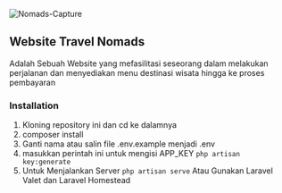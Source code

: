![Nomads-Capture](https://user-images.githubusercontent.com/75848911/157253362-aec4bb47-8349-422b-8e71-4f3163666936.JPG)

<h2>Website Travel Nomads</h2>
Adalah Sebuah Website yang mefasilitasi seseorang dalam melakukan perjalanan dan menyediakan menu destinasi wisata hingga ke proses pembayaran

<h3>Installation</h3>

1. Kloning repository ini dan cd ke dalamnya
2. composer install
3. Ganti nama atau salin file .env.example menjadi .env
4. masukkan perintah ini untuk mengisi APP_KEY
``
    php artisan key:generate
``
5. Untuk Menjalankan Server
``
    php artisan serve
``
Atau Gunakan Laravel Valet dan Laravel Homestead 
